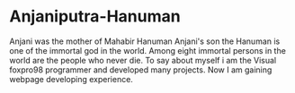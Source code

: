 # Anjaniputra-Hanuman
Anjani was the mother of Mahabir Hanuman
Anjani's son the Hanuman is one of the immortal god in the world. Among eight immortal persons in the world are the people who never die.
To say about myself i am the Visual foxpro98 programmer and developed many projects. Now I am gaining webpage developing experience.
